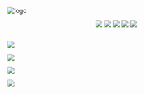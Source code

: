 ![logo](https://i.imgur.com/Z69cG6c.png)

<p align="center">
  <a href="https://comfig.app/huds/page/hexhud"><img src="https://i.imgur.com/0o80QUt.png"></a>
  <a href="https://tf2huds.dev/hud/HExHUD"><img src="https://i.imgur.com/lF9XotO.png"></a>
  <a href="https://www.teamfortress.tv/59727/hexhud"><img src="https://i.imgur.com/xTQ26gp.png"></a>
  <a href="https://gamebanana.com/mods/298232"><img src="https://i.imgur.com/UzXoexI.png"></a>
  <a href="https://criticalflaw.ca/TF2HUD.Editor"><img src="https://i.imgur.com/6JJTzkc.png"></a>
</p>

##

<a href="https://imgur.com/a/ENQcIqO"><img src="https://i.imgur.com/QYET2Xn.png"></a>

<a href="https://github.com/Hypnootize/hexhud/wiki"><img src="https://i.imgur.com/1oLfURy.png"></a>

<a href="https://github.com/Hypnootize/hexhud/wiki/Customization"><img src="https://i.imgur.com/UOjsYoR.png"></a>

<a href="https://github.com/Hypnootize/hexhud/wiki/Credits"><img src="https://i.imgur.com/hQYCb0h.png"></a>
